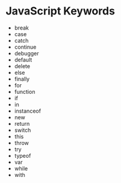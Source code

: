 # JavaScript Keywords

* break
* case
* catch
* continue
* debugger
* default
* delete
* else
* finally
* for
* function
* if
* in
* instanceof
* new
* return
* switch
* this
* throw
* try
* typeof
* var
* while
* with
